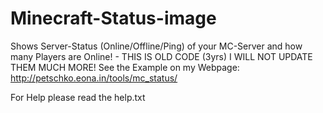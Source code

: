 # Minecraft-Status-image
Shows Server-Status (Online/Offline/Ping) of your MC-Server and how many Players are Online! - THIS IS OLD CODE (3yrs) I WILL NOT UPDATE THEM MUCH MORE! See the Example on my Webpage:
http://petschko.eona.in/tools/mc_status/

For Help please read the help.txt
